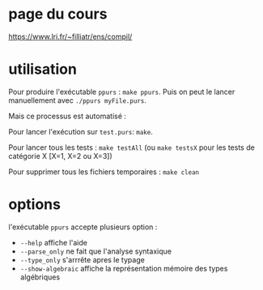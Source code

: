 # page du cours
https://www.lri.fr/~filliatr/ens/compil/

# utilisation
Pour produire l'exécutable `ppurs` : `make ppurs`. Puis on peut le lancer manuellement avec `./ppurs myFile.purs`.

Mais ce processus est automatisé :

Pour lancer l'exécution sur `test.purs`: `make`.

Pour lancer tous les tests : `make testAll` (ou `make testsX` pour les tests de catégorie X [X=1, X=2 ou X=3])

Pour supprimer tous les fichiers temporaires : `make clean`


# options
l'exécutable `ppurs` accepte plusieurs option :
- `--help` affiche l'aide
- `--parse_only` ne fait que l'analyse syntaxique
- `--type_only` s'arrrête apres le typage
- `--show-algebraic` affiche la représentation mémoire des types algébriques
